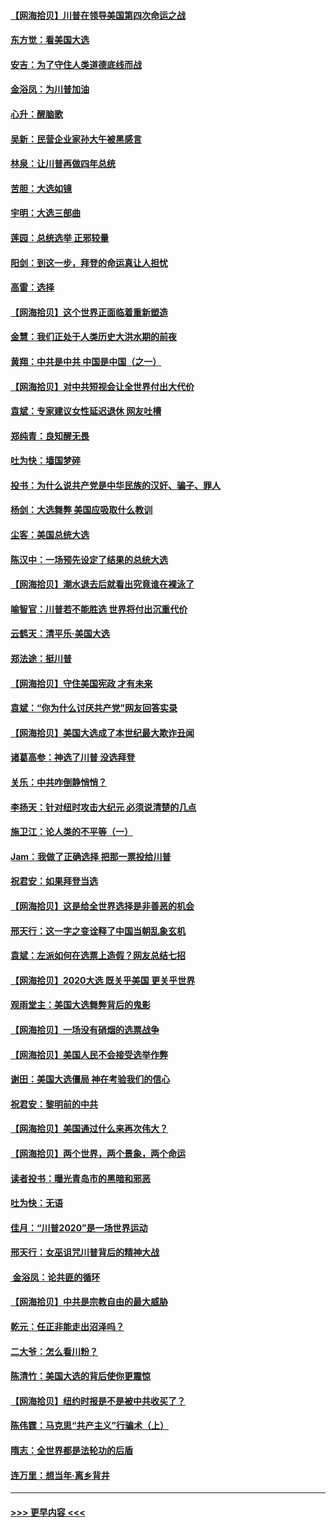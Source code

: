 #### [【网海拾贝】川普在领导美国第四次命运之战](../pages/nsc993/n12551973.md?t=11161102) 
#### [东方觉：看美国大选](../pages/nsc993/n12551647.md?t=11161102) 
#### [安吉：为了守住人类道德底线而战](../pages/nsc993/n12551111.md?t=11161102) 
#### [金浴凤：为川普加油](../pages/nsc993/n12551085.md?t=11161102) 
#### [心升：醒脑歌](../pages/nsc993/n12550984.md?t=11161102) 
#### [吴新：民营企业家孙大午被黑感言](../pages/nsc993/n12550656.md?t=11161102) 
#### [林泉：让川普再做四年总统](../pages/nsc993/n12550640.md?t=11161102) 
#### [苦胆：大选如镜](../pages/nsc993/n12550630.md?t=11161102) 
#### [宇明：大选三部曲](../pages/nsc993/n12550603.md?t=11161102) 
#### [莲园：总统选举 正邪较量](../pages/nsc993/n12550594.md?t=11161102) 
#### [阳剑：到这一步，拜登的命运真让人担忧](../pages/nsc993/n12549093.md?t=11161102) 
#### [高雷：选择](../pages/nsc993/n12549087.md?t=11161102) 
#### [【网海拾贝】这个世界正面临着重新塑造](../pages/nsc993/n12548326.md?t=11161102) 
#### [金慧：我们正处于人类历史大洪水期的前夜](../pages/nsc993/n12547914.md?t=11161102) 
#### [黄翔：中共是中共 中国是中国（之一）](../pages/nsc993/n12547576.md?t=11161102) 
#### [【网海拾贝】对中共短视会让全世界付出大代价](../pages/nsc993/n12546043.md?t=11161102) 
#### [袁斌：专家建议女性延迟退休 网友吐槽](../pages/nsc993/n12545424.md?t=11161102) 
#### [郑纯青：良知醒无畏](../pages/nsc993/n12545394.md?t=11161102) 
#### [吐为快：墙国梦碎](../pages/nsc993/n12545309.md?t=11161102) 
#### [投书：为什么说共产党是中华民族的汉奸、骗子、罪人](../pages/nsc993/n12545089.md?t=11161102) 
#### [杨剑：大选舞弊 美国应吸取什么教训](../pages/nsc993/n12543937.md?t=11161102) 
#### [尘客：美国总统大选](../pages/nsc993/n12543828.md?t=11161102) 
#### [陈汉中：一场预先设定了结果的总统大选](../pages/nsc993/n12543564.md?t=11161102) 
#### [【网海拾贝】潮水退去后就看出究竟谁在裸泳了](../pages/nsc993/n12543321.md?t=11161102) 
#### [喻智官：川普若不能胜选 世界将付出沉重代价](../pages/nsc993/n12541352.md?t=11161102) 
#### [云鹤天：清平乐‧美国大选](../pages/nsc993/n12540916.md?t=11161102) 
#### [郑法途：挺川普](../pages/nsc993/n12540898.md?t=11161102) 
#### [【网海拾贝】守住美国宪政 才有未来](../pages/nsc993/n12540423.md?t=11161102) 
#### [袁斌：“你为什么讨厌共产党”网友回答实录](../pages/nsc993/n12540208.md?t=11161102) 
#### [【网海拾贝】美国大选成了本世纪最大欺诈丑闻](../pages/nsc993/n12538029.md?t=11161102) 
#### [诸葛高参：神选了川普 没选拜登](../pages/nsc993/n12537664.md?t=11161102) 
#### [关乐：中共咋倒静悄悄？](../pages/nsc993/n12537615.md?t=11161102) 
#### [李扬天：针对纽时攻击大纪元 必须说清楚的几点](../pages/nsc993/n12536001.md?t=11161102) 
#### [施卫江：论人类的不平等（一）](../pages/nsc993/n12535700.md?t=11161102) 
#### [Jam：我做了正确选择 把那一票投给川普](../pages/nsc993/n12535743.md?t=11161102) 
#### [祝君安：如果拜登当选](../pages/nsc993/n12535726.md?t=11161102) 
#### [【网海拾贝】这是给全世界选择是非善恶的机会](../pages/nsc993/n12535061.md?t=11161102) 
#### [邢天行：这一字之变诠释了中国当朝乱象玄机](../pages/nsc993/n12533446.md?t=11161102) 
#### [袁斌：左派如何在选票上造假？网友总结七招](../pages/nsc993/n12533180.md?t=11161102) 
#### [【网海拾贝】2020大选 既关乎美国 更关乎世界](../pages/nsc993/n12533161.md?t=11161102) 
#### [观雨堂主：美国大选舞弊背后的鬼影](../pages/nsc993/n12533153.md?t=11161102) 
#### [【网海拾贝】一场没有硝烟的选票战争](../pages/nsc993/n12531883.md?t=11161102) 
#### [【网海拾贝】美国人民不会接受选举作弊](../pages/nsc993/n12528850.md?t=11161102) 
#### [谢田：美国大选僵局 神在考验我们的信心](../pages/nsc993/n12527932.md?t=11161102) 
#### [祝君安：黎明前的中共](../pages/nsc993/n12524071.md?t=11161102) 
#### [【网海拾贝】美国通过什么来再次伟大？](../pages/nsc993/n12523844.md?t=11161102) 
#### [【网海拾贝】两个世界，两个景象，两个命运](../pages/nsc993/n12521419.md?t=11161102) 
#### [读者投书：曝光青岛市的黑暗和邪恶](../pages/nsc993/n12520988.md?t=11161102) 
#### [吐为快：无语](../pages/nsc993/n12518588.md?t=11161102) 
#### [佳月：“川普2020”是一场世界运动](../pages/nsc993/n12518581.md?t=11161102) 
#### [邢天行：女巫诅咒川普背后的精神大战](../pages/nsc993/n12517257.md?t=11161102) 
#### [ 金浴凤：论共匪的循环](../pages/nsc993/n12517133.md?t=11161102) 
#### [【网海拾贝】中共是宗教自由的最大威胁](../pages/nsc993/n12516879.md?t=11161102) 
#### [乾元：任正非能走出沼泽吗？](../pages/nsc993/n12515831.md?t=11161102) 
#### [二大爷：怎么看川粉？](../pages/nsc993/n12515820.md?t=11161102) 
#### [陈清竹：美国大选的背后使你更震惊](../pages/nsc993/n12515589.md?t=11161102) 
#### [【网海拾贝】纽约时报是不是被中共收买了？](../pages/nsc993/n12515122.md?t=11161102) 
#### [陈伟霆：马克思“共产主义”行骗术（上）](../pages/nsc993/n12510217.md?t=11161102) 
#### [隋志：全世界都是法轮功的后盾](../pages/nsc993/n12510636.md?t=11161102) 
#### [连万里：想当年‧离乡背井](../pages/nsc993/n12510623.md?t=11161102) 

----
#### [ >>> 更早内容 <<< ](../indexes/nsc993-earlier.md)
